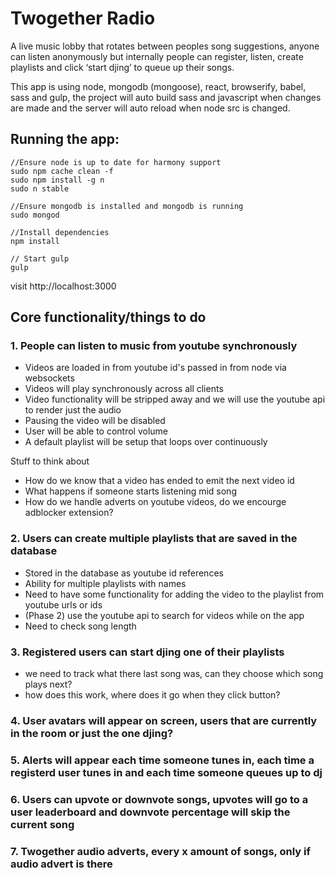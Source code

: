 # Twogether Radio
A live music lobby that rotates between peoples song suggestions, anyone can listen anonymously but internally people can register, listen, create playlists and click ‘start djing’ to queue up their songs.

This app is using node, mongodb (mongoose), react, browserify, babel, sass and gulp, the project will auto build sass and javascript when changes are made and the server will auto reload when node src is changed.

## Running the app:
	
	//Ensure node is up to date for harmony support
	sudo npm cache clean -f
	sudo npm install -g n
	sudo n stable

	//Ensure mongodb is installed and mongodb is running
	sudo mongod

	//Install dependencies
	npm install

	// Start gulp
	gulp

visit http://localhost:3000

## Core functionality/things to do

### 1. People can listen to music from youtube synchronously 
- Videos are loaded in from youtube id's passed in from node via websockets
- Videos will play synchronously across all clients
- Video functionality will be stripped away and we will use the youtube api to render just the audio
- Pausing the video will be disabled
- User will be able to control volume
- A default playlist will be setup that loops over continuously

Stuff to think about
- How do we know that a video has ended to emit the next video id
- What happens if someone starts listening mid song
- How do we handle adverts on youtube videos, do we encourge adblocker extension?

### 2. Users can create multiple playlists that are saved in the database
- Stored in the database as youtube id references
- Ability for multiple playlists with names
- Need to have some functionality for adding the video to the playlist from youtube urls or ids
- (Phase 2) use the youtube api to search for videos while on the app
- Need to check song length

### 3. Registered users can start djing one of their playlists
- we need to track what there last song was, can they choose which song plays next?
- how does this work, where does it go when they click button?

### 4. User avatars will appear on screen, users that are currently in the room or just the one djing?

### 5. Alerts will appear each time someone tunes in, each time a registerd user tunes in and each time someone queues up to dj

### 6. Users can upvote or downvote songs, upvotes will go to a user leaderboard and downvote percentage will skip the current song

### 7. Twogether audio adverts, every x amount of songs, only if audio advert is there